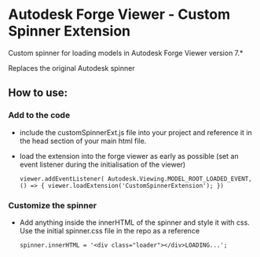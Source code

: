 # Autodesk Forge Viewer - Custom Spinner Extension
Custom spinner for loading models in Autodesk Forge Viewer version 7.*

Replaces the original Autodesk spinner

## How to use:

### Add to the code
- include the customSpinnerExt.js file into your project and reference it in the head section of your main html file.

- load the extension into the forge viewer as early as possible (set an event listener during the initialisation of the viewer)

  `viewer.addEventListener(
    Autodesk.Viewing.MODEL_ROOT_LOADED_EVENT, () => {
      viewer.loadExtension('CustomSpinnerExtension');
    })`
  
 ### Customize the spinner
 
- Add anything inside the innerHTML of the spinner and style it with css. Use the initial spinner.css file in the repo as a reference 
 
  `spinner.innerHTML = '<div class="loader"></div>LOADING...';`

